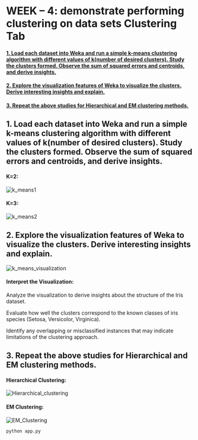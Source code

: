 # WEEK – 4: demonstrate performing clustering on data sets Clustering Tab


#### [1. Load each dataset into Weka and run a simple k-means clustering algorithm with different values of k(number of desired clusters). Study the clusters formed. Observe the sum of squared errors and centroids, and derive insights.](#section-1)

#### [2. Explore the visualization features of Weka to visualize the clusters. Derive interesting insights and explain.](#section-2)

#### [3. Repeat the above studies for Hierarchical and EM clustering methods.](#section-3)


## 1. Load each dataset into Weka and run a simple k-means clustering algorithm with different values of k(number of desired clusters). Study the clusters formed. Observe the sum of squared errors and centroids, and derive insights.<a name="section-1"></a>

#### K=2:
![k_means1](https://github.com/00Pratik-Biswas00/College_Sixth_Semester_Labs/assets/114896796/28e5239a-ff29-4356-bb21-bb80543ac4dc)

#### K=3:
![k_means2](https://github.com/00Pratik-Biswas00/College_Sixth_Semester_Labs/assets/114896796/eefdc287-f176-4a4c-a396-cce2acc9cf9d)

## 2. Explore the visualization features of Weka to visualize the clusters. Derive interesting insights and explain.<a name="section-2"></a>

![k_means_visualization](https://github.com/00Pratik-Biswas00/College_Sixth_Semester_Labs/assets/114896796/1db68e23-56c7-477b-ac4b-39d5a66030b2)

#### Interpret the Visualization:

Analyze the visualization to derive insights about the structure of the Iris dataset.

Evaluate how well the clusters correspond to the known classes of iris species (Setosa, Versicolor, Virginica).

Identify any overlapping or misclassified instances that may indicate limitations of the clustering approach.

## 3. Repeat the above studies for Hierarchical and EM clustering methods.<a name="section-3"></a>

#### Hierarchical Clustering:

![Hierarchical_clustering](https://github.com/00Pratik-Biswas00/College_Sixth_Semester_Labs/assets/114896796/dae208e8-0bce-4131-9625-d9bfa8362dfd)

#### EM Clustering:

![EM_Clustering](https://github.com/00Pratik-Biswas00/College_Sixth_Semester_Labs/assets/114896796/b71d332e-8fb7-4ba0-992f-36d56071f3bd)

```
python app.py
```

